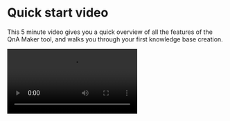 <!-- 
NavPath: QnA Maker
LinkLabel: Quickstart
Url: QnAMaker/documentation/quickstart
Weight: 86 
-->

# Quick start video #
This 5 minute video gives you a quick overview of all the features of the QnA Maker tool, and walks you through your first knowledge base creation.

<video controls="controls">
	<source src="https://knowledgebasestore.blob.core.windows.net/documentation/QnAMaker.mp4" type="video/mp4">
</video>